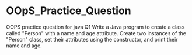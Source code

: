 # OOpS_Practice_Question
OOPS practice question for java
Q1 Write a Java program to create a class called "Person" with a name and age attribute. 
Create two instances of the "Person" class, set their attributes using the constructor, 
and print their name and age.
